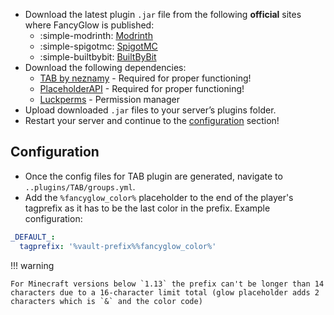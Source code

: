 - Download the latest plugin `.jar` file from the following **official** sites where FancyGlow is published:
    - :simple-modrinth: [Modrinth](https://modrinth.com/plugin/fancy-glow)
    - :simple-spigotmc: [SpigotMC](https://www.spigotmc.org/resources/fancy-glow-%E2%9C%A8-free-cosmetics-plugin.116326/)
    - :simple-builtbybit: [BuiltByBit](https://builtbybit.com/resources/fancy-glow.43517/)
- Download the following dependencies:
    - [TAB by neznamy](https://modrinth.com/plugin/tab-was-taken/) - Required for proper functioning!
    - [PlaceholderAPI](https://www.spigotmc.org/resources/placeholderapi.6245/) - Required for proper functioning!
    - [Luckperms](https://modrinth.com/plugin/luckperms) - Permission manager
- Upload downloaded `.jar` files to your server’s plugins folder.
- Restart your server and continue to the [configuration](#configuration) section!

## Configuration

- Once the config files for TAB plugin are generated, navigate to `..plugins/TAB/groups.yml`.
- Add the `%fancyglow_color%` placeholder to the end of the player's tagprefix as it has to be the last color in the prefix. Example configuration:

```yml title="groups.yml"
_DEFAULT_:
  tagprefix: '%vault-prefix%%fancyglow_color%'
```

!!! warning

    For Minecraft versions below `1.13` the prefix can't be longer than 14 characters due to a 16-character limit total (glow placeholder adds 2 characters which is `&` and the color code)